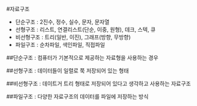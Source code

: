#자료구조
- 단순구조 : 2진수, 정수, 실수, 문자, 문자열
- 선형구조 : 리스트, 연결리스트(단순, 이중, 원형), 데크, 스텍, 큐
- 비선형구조 : 트리(일반, 이진), 그래프(방향, 무방향)
- 파일구조 : 순차파일, 색인파일, 직접파일 

##단순구조 : 컴퓨터가 기본적으로 제공하는 자료형을 사용하는 경우

##선형구조 : 데이터들이 일렬로 쭉 저장되어 있는 형태

##비선형구조 : 데이트거 트리 형태로 저장되어 있다고 생각하고 사용하는 자료구조

##파일구조 : 다양한 자료구조의 데이터를 파일에 저장하는 방식

